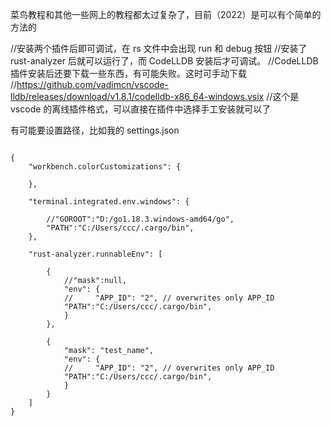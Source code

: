 

菜鸟教程和其他一些网上的教程都太过复杂了，目前（2022）是可以有个简单的方法的


//安装两个插件后即可调试，在 rs 文件中会出现 run 和 debug 按钮
//安装了 rust-analyzer 后就可以运行了，而 CodeLLDB 安装后才可调试。
//CodeLLDB 插件安装后还要下载一些东西，有可能失败。这时可手动下载
//https://github.com/vadimcn/vscode-lldb/releases/download/v1.8.1/codelldb-x86_64-windows.vsix
//这个是 vscode 的离线插件格式，可以直接在插件中选择手工安装就可以了

有可能要设置路径，比如我的 settings.json


```

{
    "workbench.colorCustomizations": {
    
    },

    "terminal.integrated.env.windows": {

        //"GOROOT":"D:/go1.18.3.windows-amd64/go",
        "PATH":"C:/Users/ccc/.cargo/bin",
    },

    "rust-analyzer.runnableEnv": [

        {
            //"mask":null,
            "env": {
            //     "APP_ID": "2", // overwrites only APP_ID
            "PATH":"C:/Users/ccc/.cargo/bin",
            }
        },

        {
            "mask": "test_name",
            "env": {
            //     "APP_ID": "2", // overwrites only APP_ID
            "PATH":"C:/Users/ccc/.cargo/bin",
            }
        }
    ]
}


```
